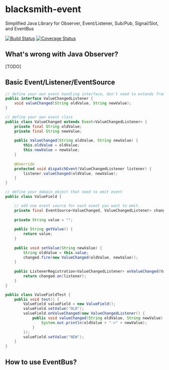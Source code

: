 blacksmith-event
================
Simplified Java Library for Observer, Event/Listener, Sub/Pub, Signal/Slot, and EventBus

[![Build Status](https://travis-ci.org/xeranic/blacksmith-event.svg?branch=master)](https://travis-ci.org/xeranic/blacksmith-event) [![Coverage Status](https://img.shields.io/coveralls/xeranic/blacksmith-event.svg)](https://coveralls.io/r/xeranic/blacksmith-event?branch=master)

What's wrong with Java Observer?
--------------------------------
[TODO]


Basic Event/Listener/EventSource
--------------------------------

```java
// define your own event handling interface, don't need to extends from other interface
public interface ValueChangedListener {
    void valueChanged(String oldValue, String newValue);
}

// define your own event class
public class ValueChanged extends Event<ValueChangedListener> {
    private final String oldValue;
    private final String newValue;
    
    public ValueChanged(String oldValue, String newValue) {
        this.oldValue = oldValue;
        this.newValue = newValue;
    }
    
    @Override
    protected void dispatchEvent(ValueChangedListener listener) {
        listener.valueChanged(oldValue, newValue);
    }
}

// define your domain object that need to emit event
public class ValueField {

    // add one event source for each event you want to emit.
    private final EventSource<ValueChanged, ValueChangedListener> changed = new EventSource<>();
    
    private String value = "";
    
    public String getValue() {
        return value;
    }
    
    public void setValue(String newValue) {
        String oldValue = this.value;
        changed.fire(new ValueChanged(oldValue, newValue));
    }
    
    public ListenerRegistration<ValueChangedListener> onValueChanged(ValueChangedListener listener) {
        return changed.on(listener);
    }
}

public class ValueFieldTest {
    public void test() {
        ValueField valueField = new ValueField();
        valueField.setValue("OLD");
        valueField.onValueChanged(new ValueChangedListener() {
            public void valueChanged(String oldValue, String newValue) {
                System.out.println(oldValue + "->" + newValue);
            }
        });
        valueField.setValue("NEW");
    }
}
```

How to use EventBus?
--------------------
